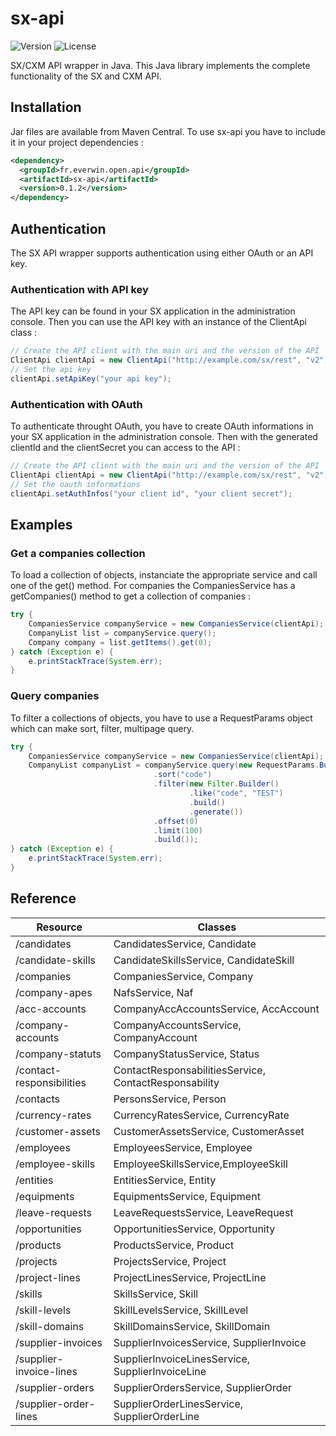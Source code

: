 # sx-api
![Version](https://img.shields.io/badge/compatible-v2-green.svg) ![License](https://img.shields.io/hexpm/l/plug.svg)

SX/CXM API wrapper in Java.
This Java library implements the complete functionality of the SX and CXM API.

## Installation
Jar files are available from Maven Central. To use sx-api you have to include it in your project dependencies :
```xml
<dependency>
  <groupId>fr.everwin.open.api</groupId>
  <artifactId>sx-api</artifactId>
  <version>0.1.2</version>
</dependency>
```

## Authentication
The SX API wrapper supports authentication using either OAuth or an API key.

### Authentication with API key
The API key can be found in your SX application in the administration console. 
Then you can use the API key with an instance of the ClientApi class :
```java
// Create the API client with the main uri and the version of the API
ClientApi clientApi = new ClientApi("http://example.com/sx/rest", "v2");
// Set the api key
clientApi.setApiKey("your api key");
```

### Authentication with OAuth
To authenticate throught OAuth, you have to create OAuth informations in your SX application in the 
administration console. Then with the generated clientId and the clientSecret you can access to the API :
```java
// Create the API client with the main uri and the version of the API
ClientApi clientApi = new ClientApi("http://example.com/sx/rest", "v2");
// Set the oauth informations
clientApi.setAuthInfos("your client id", "your client secret");
```

## Examples
### Get a companies collection
To load a collection of objects, instanciate the appropriate service and call one of the get() method. For companies the CompaniesService has a getCompanies() method to get a collection of companies : 
```java
try {
    CompaniesService companyService = new CompaniesService(clientApi);
    CompanyList list = companyService.query();
    Company company = list.getItems().get(0);
} catch (Exception e) {
    e.printStackTrace(System.err);
}
```

### Query companies
To filter a collections of objects, you have to use a RequestParams object which can make sort, filter, multipage query.
 
```java
try {
    CompaniesService companyService = new CompaniesService(clientApi);
    CompanyList companyList = companyService.query(new RequestParams.Builder()
                                .sort("code")
                                .filter(new Filter.Builder()
                                        .like("code", "TEST")
                                        .build()
                                        .generate())
                                .offset(0)
                                .limit(100)
                                .build());
} catch (Exception e) {
    e.printStackTrace(System.err);
}
```

## Reference

Resource                    | Classes
--------------------        |-------------
/candidates                 |CandidatesService, Candidate
/candidate-skills           |CandidateSkillsService, CandidateSkill
/companies                  |CompaniesService, Company
/company-apes               |NafsService, Naf
/acc-accounts               |CompanyAccAccountsService, AccAccount
/company-accounts           |CompanyAccountsService, CompanyAccount
/company-statuts            |CompanyStatusService, Status
/contact-responsibilities   |ContactResponsabilitiesService, ContactResponsability
/contacts                   |PersonsService, Person
/currency-rates             |CurrencyRatesService, CurrencyRate
/customer-assets            |CustomerAssetsService, CustomerAsset
/employees                  |EmployeesService, Employee
/employee-skills            |EmployeeSkillsService,EmployeeSkill
/entities                   |EntitiesService, Entity
/equipments                 |EquipmentsService, Equipment
/leave-requests             |LeaveRequestsService, LeaveRequest
/opportunities              |OpportunitiesService, Opportunity
/products                   |ProductsService, Product
/projects                   |ProjectsService, Project
/project-lines              |ProjectLinesService, ProjectLine
/skills                     |SkillsService, Skill
/skill-levels               |SkillLevelsService, SkillLevel
/skill-domains              |SkillDomainsService, SkillDomain
/supplier-invoices          |SupplierInvoicesService, SupplierInvoice
/supplier-invoice-lines     |SupplierInvoiceLinesService, SupplierInvoiceLine
/supplier-orders            |SupplierOrdersService, SupplierOrder
/supplier-order-lines       |SupplierOrderLinesService, SupplierOrderLine

 

